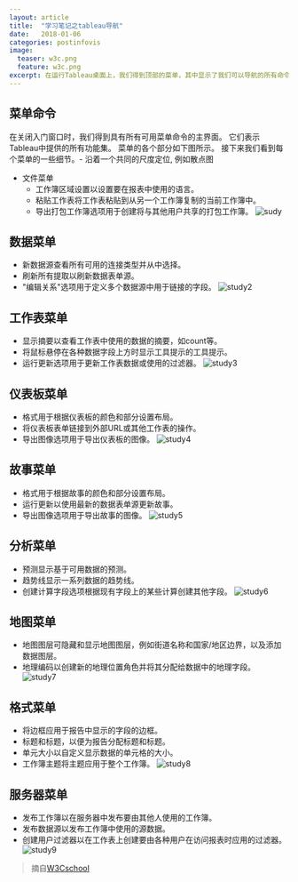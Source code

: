 ```yaml
---
layout: article
title:  "学习笔记之tableau导航"
date:   2018-01-06
categories: postinfovis
image:
  teaser: w3c.png
  feature: w3c.png
excerpt: 在运行Tableau桌面上，我们得到顶部的菜单，其中显示了我们可以导航的所有命令。让我们打开一个空白的工作簿，并浏览每个菜单下的各种重要功能。
---
```


## 菜单命令
在关闭入门窗口时，我们得到具有所有可用菜单命令的主界面。 它们表示Tableau中提供的所有功能集。 菜单的各个部分如下图所示。 接下来我们看到每个菜单的一些细节。- 沿着一个共同的尺度定位, 例如散点图
- 文件菜单
  - 工作簿区域设置以设置要在报表中使用的语言。
  - 粘贴工作表将工作表粘贴到从另一个工作簿复制的当前工作簿中。
  - 导出打包工作簿选项用于创建将与其他用户共享的打包工作簿。
![sudy](https://luo00789.github.io/images/tableaustudy.jpg)

## 数据菜单
- 新数据源查看所有可用的连接类型并从中选择。
- 刷新所有提取以刷新数据表单源。
- "编辑关系"选项用于定义多个数据源中用于链接的字段。
![study2](https://luo00789.github.io/images/tableaustudy2.jpg)

## 工作表菜单
- 显示摘要以查看工作表中使用的数据的摘要，如count等。
- 将鼠标悬停在各种数据字段上方时显示工具提示的工具提示。
- 运行更新选项用于更新工作表数据或使用的过滤器。
![study3](https://luo00789.github.io/images/tableaustudy3.jpg)

## 仪表板菜单
- 格式用于根据仪表板的颜色和部分设置布局。
- 将仪表板表单链接到外部URL或其他工作表的操作。
- 导出图像选项用于导出仪表板的图像。
![study4](https://luo00789.github.io/images/tableaustudy4.jpg)

## 故事菜单
- 格式用于根据故事的颜色和部分设置布局。
- 运行更新以使用最新的数据表单源更新故事。
- 导出图像选项用于导出故事的图像。
![study5](https://luo00789.github.io/images/tableaustudy5.jpg)

## 分析菜单
- 预测显示基于可用数据的预测。
- 趋势线显示一系列数据的趋势线。
- 创建计算字段选项根据现有字段上的某些计算创建其他字段。
![study6](https://luo00789.github.io/images/tableaustudy6.jpg)

## 地图菜单
- 地图图层可隐藏和显示地图图层，例如街道名称和国家/地区边界，以及添加数据图层。
- 地理编码以创建新的地理位置角色并将其分配给数据中的地理字段。
![study7](https://luo00789.github.io/images/tableaustudy7.jpg)

## 格式菜单
- 将边框应用于报告中显示的字段的边框。
- 标题和标题，以便为报告分配标题和标题。
- 单元大小以自定义显示数据的单元格的大小。
- 工作簿主题将主题应用于整个工作簿。
![study8](https://luo00789.github.io/images/tableaustudy9.jpg)

## 服务器菜单
- 发布工作簿以在服务器中发布要由其他人使用的工作簿。
- 发布数据源以发布工作簿中使用的源数据。
- 创建用户过滤器以在工作表上创建要由各种用户在访问报表时应用的过滤器。
![study9](https://luo00789.github.io/images/tableaustudy8.jpg)

> 摘自[W3Cschool](https://www.w3cschool.cn/tableau/tableau_navigation.html)
